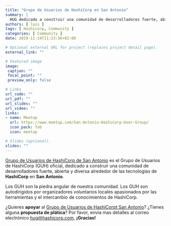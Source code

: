 ```yaml
---
title: "Grupo de Usuarios de HashiCorp en San Antonio"
summary: |
  HUG dedicado a construir una comunidad de desarrolladores fuerte, abierta y diversa alrededor de las tecnologías de HashiCorp en San Antonio.
authors: [ luis ]
tags: [ Hashicorp, Community ]
categories: [ Community ]
date: 2019-11-24T11:23:56+02:00

# Optional external URL for project (replaces project detail page).
external_link: ""

# Featured image
image:
 caption: ""
 focal_point: ""
 preview_only: false

# Links
url_code: ""
url_pdf: ""
url_slides: ""
url_video: ""
links:
- name: Meetup
  url: https://www.meetup.com/San-Antonio-HashiCorp-User-Group/
  icon_pack: fab
  icon: meetup  

# Slides (optional).
slides: ""
---
```


[Grupo de Usuarios de HashiCorp de San Antonio]( https://www.meetup.com/San-Antonio-HashiCorp-User-Group/) es el Grupo de Usuarios de HashiCorp (GUH) oficial, dedicado a construir una comunidad de desarrolladores fuerte, abierta y diversa alrededor de las tecnologías de **HashiCorp** en **San Antonio**.

Los GUH son la piedra angular de nuestra comunidad. Los GUH son autodirigidos por organizadores voluntarios locales apasionados por las herramientas y el intercambio de conocimientos de HashiCorp.

¿Quieres **apoyar** al [Grupo de Usuarios de HashiCorpt San Antonio]( https://www.meetup.com/San-Antonio-HashiCorp-User-Group/)? ¿Tienes alguna **propuesta de plática**? Por favor, envia mas detalles al correo electrónico [hug@hashicorp.com](mailto:hug@hashicorp.com), **¡Gracias!**